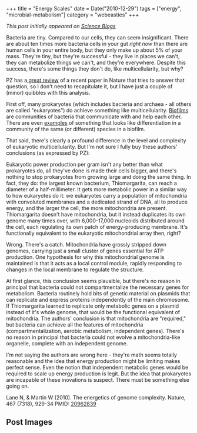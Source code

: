 +++
title = "Energy Scales"
date = Date("2010-12-29")
tags = ["energy", "microbial-metabolism"]
category = "webeasties"
+++

_This post initially appeared on [Science Blogs](http://scienceblogs.com/webeasties)_

Bacteria are tiny. Compared to our cells, they can seem insignificant. There are about ten times more bacteria cells in your gut *right now* than there are human cells in your entire body, but they only make up about 5% of your mass. They're tiny, but they're successful - they live in places we can't, they can metabolize things we can't, and they're everywhere. Despite this success, there's some things they don't do, like multicellularity, but why?

PZ has a[ great review](http://goo.gl/nNUOc) of a recent paper in Nature that tries to answer that question, so I don't need to recapitulate it, but I have just a couple of (minor) quibbles with this analysis.

First off, many prokaryotes (which includes bacteria and archaea - all others are called "eukaryotes") do achieve something like multicellularity. [Biofilms](http://labrat.fieldofscience.com/2010/07/quorum-sensing-and-biofilms.html) are communities of bacteria that communicate with and help each other. There are even [examples](http://goo.gl/wpXRK) of something that looks like differentiation in a community of the same (or different) species in a biofilm.

That said, there's clearly a profound difference in the level and complexity of eukaryotic multicellularity. But I'm not sure I fully buy these authors' conclusions (as expressed by PZ):

Eukaryotic power production per gram isn't any better than what prokaryotes do, all they've done is made their cells bigger, and there's nothing to stop prokaryotes from growing large and doing the same thing. In fact, they do: the largest known bacterium, Thiomargarita, can reach a diameter of a half-millimeter. It gets more metabolic power in a similar way to how eukaryotes do it: we eukaryotes carry a population of mitochondria with convoluted membranes and a dedicated strand of DNA, all to produce energy, and the larger the cell, the more mitochondria are present. Thiomargarita doesn't have mitochondria, but it instead duplicates its own genome many times over, with 6,000-17,000 nucleoids distributed around the cell, each regulating its own patch of energy-producing membrane. It's functionally equivalent to the eukaryotic mitochondrial array then, right?

Wrong. There's a catch. Mitochondria have grossly stripped down genomes, carrying just a small cluster of genes essential for ATP production. One hypothesis for why this mitochondrial genome is maintained is that it acts as a local control module, rapidly responding to changes in the local membrane to regulate the structure.

At first glance, this conclusion seems plausible, but there's no reason in principal that bacteria could not compartmentalize the necessary genes for metabolism. Bacteria routinely hold bits of genetic material on plasmids that can replicate and express proteins independently of the main chromosome. If Thiomargarita learned to replicate only metabolic genes on a plasmid instead of it's whole genome, that would be the functional equivalent of mitochondria. The authors' conclusion is that mitochondria are "required," but bacteria can achieve all the features of mitochondria (compartmentalization, aerobic metabolism, independent genes). There's no reason in principal that bacteria could not evolve a mitochondria-like organelle, complete with an independent genome.

I'm not saying the authors are wrong here - they're math seems totally reasonable and the idea that energy production might be limiting makes perfect sense. Even the notion that independent metabolic genes would be required to scale up energy production is legit. But the idea that prokaryotes are incapable of these inovations is suspect. There must be something else going on.

Lane N, & Martin W (2010). The energetics of genome complexity. Nature, 467 (7318), 929-34 PMID: [20962839](review)

      
  

 ## Post Images


